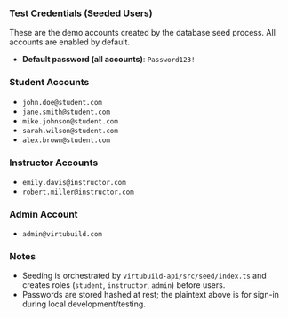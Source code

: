 ### Test Credentials (Seeded Users)

These are the demo accounts created by the database seed process. All accounts are enabled by default.

- **Default password (all accounts)**: `Password123!`

### Student Accounts
- `john.doe@student.com`
- `jane.smith@student.com`
- `mike.johnson@student.com`
- `sarah.wilson@student.com`
- `alex.brown@student.com`

### Instructor Accounts
- `emily.davis@instructor.com`
- `robert.miller@instructor.com`

### Admin Account
- `admin@virtubuild.com`

### Notes
- Seeding is orchestrated by `virtubuild-api/src/seed/index.ts` and creates roles (`student`, `instructor`, `admin`) before users.
- Passwords are stored hashed at rest; the plaintext above is for sign-in during local development/testing.

